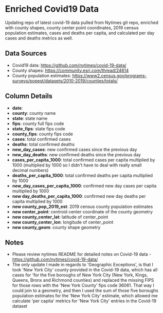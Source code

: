 # Enriched Covid19 Data

Updating repo of latest covid-19 data pulled from Nytimes git repo, enriched with county shapes, county center point coordinates, 2019 census population estimates, cases and deaths per capita, and calculated per day cases and deaths metrics as well.

## Data Sources
- Covid19 data: https://github.com/nytimes/covid-19-data/
- County shapes: https://community.esri.com/thread/24614
- County population estimates: https://www2.census.gov/programs-surveys/popest/datasets/2010-2019/counties/totals/


## Column Details
- **date**: 
- **county**: county name
- **state**: state name
- **fips**: county full fips code
- **state_fips**: state fips code
- **county_fips**: county fips code
- **cases**: total confirmed cases
- **deaths**: total confirmed deaths
- **new_day_cases**: new confirmed cases since the previous day
- **new_day_deaths**: new confirmed deaths since the previous day
- **cases_per_capita_1000**: total confirmed cases per capita multiplied by 1000 (multiplied by 1000 so I didn't have to deal with really small decimal numbers)
- **deaths_per_capita_1000**: total confirmed deaths per capita multiplied by 1000 
- **new_day_cases_per_capita_1000**: confirmed new day cases per capita multiplied by 1000 
- **new day_deaths_per_capita_1000**: confirmed new day deaths per capita multiplied by 1000 
- **new county_pop_2019_est**: 2019 census county population estimates
- **new center_point**: centroid center coordinate of the county geometry 
- **new county_center_lat**: latitude of center_point
- **new county_center_lon**: longitude of center_point
- **new county_geom**: county shape geometry

## Notes
- Please review nytimes README for detailed notes on Covid-19 data - https://github.com/nytimes/covid-19-data/
- The only update I made in regards to 'Geographic Exceptions', is that I took 'New York City' county provided in the Covid-19 data, which has all cases for 'for the five boroughs of New York City (New York, Kings, Queens, Bronx and Richmond counties) and replaced the missing FIPS for those rows with the 'New York County' fips code 36061. That way  I could join to a geometry, and then I used the sum of those five boroughs population estimates for the 'New York City' estimate, which allowed me calculate 'per capita' metrics for  'New York City' entries in the Covid-19 dataset
